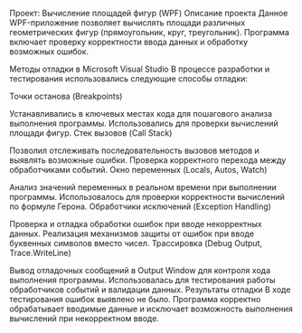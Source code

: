 Проект: Вычисление площадей фигур (WPF)
Описание проекта
Данное WPF-приложение позволяет вычислять площади различных геометрических фигур (прямоугольник, круг, треугольник). Программа включает проверку корректности ввода данных и обработку возможных ошибок.

Методы отладки в Microsoft Visual Studio
В процессе разработки и тестирования использовались следующие способы отладки:

Точки останова (Breakpoints)

Устанавливались в ключевых местах кода для пошагового анализа выполнения программы.
Использовались для проверки вычислений площади фигур.
Стек вызовов (Call Stack)

Позволил отслеживать последовательность вызовов методов и выявлять возможные ошибки.
Проверка корректного перехода между обработчиками событий.
Окно переменных (Locals, Autos, Watch)

Анализ значений переменных в реальном времени при выполнении программы.
Использовалось для проверки корректности вычислений по формуле Герона.
Обработчики исключений (Exception Handling)

Проверка и отладка обработки ошибок при вводе некорректных данных.
Реализация механизмов защиты от ошибок при вводе буквенных символов вместо чисел.
Трассировка (Debug Output, Trace.WriteLine)

Вывод отладочных сообщений в Output Window для контроля хода выполнения программы.
Использовалась для тестирования работы обработчиков событий и валидации данных.
Результаты отладки
В ходе тестирования ошибок выявлено не было. Программа корректно обрабатывает вводимые данные и исключает возможность выполнения вычислений при некорректном вводе.
